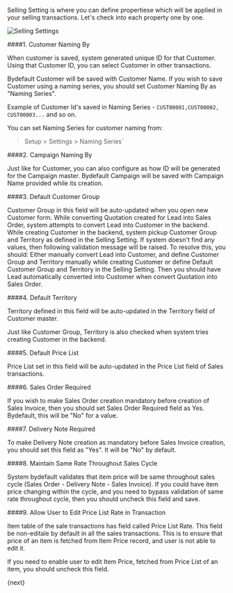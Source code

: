 Selling Setting is where you can define propertiese which will be applied in your selling transactions. 
Let's check into each property one by one.

<img class="screenshot" alt="Selling Settings" src="assets/img/selling/selling-settings.png">

####1. Customer Naming By

When customer is saved, system generated unique ID for that Customer. Using that Customer ID, 
you can select Customer in other transactions.

Bydefault Customer will be saved with Customer Name. If you wish to save Customer using 
a naming series, you should set Customer Naming By as "Naming Series".

Example of Customer Id's saved in Naming Series - `CUST00001,CUST00002, CUST00003...` and so on.

You can set Naming Series for customer naming from:

> Setup > Settings > Naming Series`

####2. Campaign Naming By

Just like for Customer, you can also configure as how ID will be generated for the Campaign master. 
Bydefault Campaign will be saved with Campaign Name provided while its creation.

####3. Default Customer Group

Customer Group in this field will be auto-updated when you open new Customer form.
While converting Quotation created for Lead into Sales Order, system attempts to convert 
Lead into Customer in the backend. While creating Customer in the backend, system pickup 
Customer Group and Territory as defined in the Selling Setting. If system doesn't find 
any values, then following validation message will be raised.
To resolve this, you should:
Either manually convert Lead into Customer, and define Customer Group and Territory manually while 
creating Customer or define Default Customer Group and Territory in the Selling Setting. 
Then you should have Lead automatically converted into Customer when convert Quotation into Sales Order.

####4. Default Territory

Territory defined in this field will be auto-updated in the Territory field of Customer master.

Just like Customer Group, Territory is also checked when system tries creating Customer in the backend.

####5. Default Price List

Price List set in this field will be auto-updated in the Price List field of Sales transactions.

####6. Sales Order Required

If you wish to make Sales Order creation mandatory before creation of Sales Invoice, then you should 
set Sales Order Required field as Yes. Bydefault, this will be "No" for a value.

####7. Delivery Note Required

To make Delivery Note creation as mandatory before Sales Invoice creation, you should set 
this field as "Yes". It will be "No" by default.

####8. Maintain Same Rate Throughout Sales Cycle

System bydefault validates that item price will be same throughout sales cycle 
(Sales Order - Delivery Note - Sales Invoice). If you could have item price changing within the cycle, 
and you need to bypass validation of same rate throughout cycle, then you should uncheck this field and save.

####9. Allow User to Edit Price List Rate in Transaction

Item table of the sale transactions has field called Price List Rate. This field be non-editale 
by default in all the sales transactions. This is to ensure that price of an item is fetched from 
Item Price record, and user is not able to edit it.

If you need to enable user to edit Item Price, fetched from Price List of an item, you should uncheck this field.

{next}
